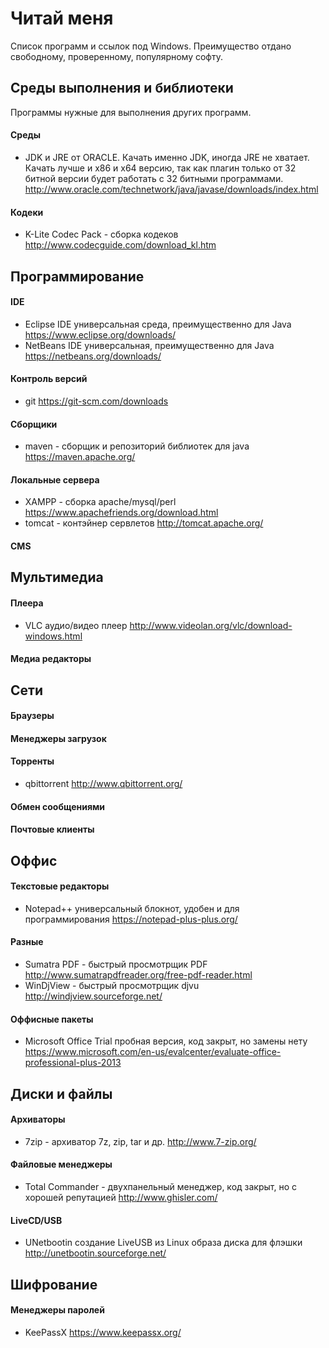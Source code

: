 # Читай меня

Список программ и ссылок под Windows. Преимущество отдано свободному, проверенному, популярному софту.

## Среды выполнения и библиотеки

Программы нужные для выполнения других программ.

#### Среды

* JDK и JRE от ORACLE. Качать именно JDK, иногда JRE не хватает.
Качать лучше и x86 и x64 версию, так как плагин только от 32 битной версии будет работать с 32 битными программами.
http://www.oracle.com/technetwork/java/javase/downloads/index.html

#### Кодеки

* K-Lite Codec Pack - сборка кодеков http://www.codecguide.com/download_kl.htm

## Программирование

#### IDE

* Eclipse IDE универсальная среда, преимущественно для Java https://www.eclipse.org/downloads/
* NetBeans IDE универсальная, преимущественно для Java https://netbeans.org/downloads/

#### Контроль версий

* git https://git-scm.com/downloads

#### Сборщики

* maven - сборщик и репозиторий библиотек для java https://maven.apache.org/

#### Локальные сервера

* XAMPP - сборка apache/mysql/perl https://www.apachefriends.org/download.html
* tomcat - контэйнер сервлетов http://tomcat.apache.org/

#### CMS

## Мультимедиа

#### Плеера

* VLC аудио/видео плеер http://www.videolan.org/vlc/download-windows.html

#### Медиа редакторы

## Сети

#### Браузеры

#### Менеджеры загрузок

#### Торренты

* qbittorrent http://www.qbittorrent.org/

#### Обмен сообщениями

#### Почтовые клиенты

## Оффис

#### Текстовые редакторы

* Notepad++ универсальный блокнот, удобен и для программирования https://notepad-plus-plus.org/

#### Разные

* Sumatra PDF - быстрый просмотрщик PDF http://www.sumatrapdfreader.org/free-pdf-reader.html
* WinDjView - быстрый просмотрщик djvu http://windjview.sourceforge.net/

#### Оффисные пакеты

* Microsoft Office Trial пробная версия, код закрыт, но замены нету https://www.microsoft.com/en-us/evalcenter/evaluate-office-professional-plus-2013

## Диски и файлы

#### Архиваторы

* 7zip - архиватор 7z, zip, tar и др. http://www.7-zip.org/

#### Файловые менеджеры

* Total Commander - двухпанельный менеджер, код закрыт, но с хорошей репутацией http://www.ghisler.com/

#### LiveCD/USB

* UNetbootin создание LiveUSB из Linux образа диска для флэшки  http://unetbootin.sourceforge.net/

## Шифрование

#### Менеджеры паролей

* KeePassX https://www.keepassx.org/